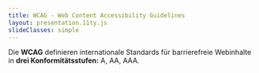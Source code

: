 ```yaml
---
title: WCAG - Web Content Accessibility Guidelines
layout: presentation.11ty.js
slideClasses: simple
---
```




Die **WCAG** definieren internationale Standards für barrierefreie Webinhalte in **drei Konformitätsstufen:** A, AA, AAA.
